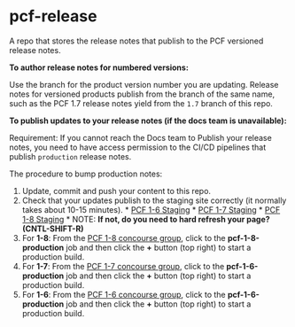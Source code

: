 pcf-release
===========

A repo that stores the release notes that publish to the PCF versioned release notes.

**To author release notes for numbered versions:**

Use the branch for the product version number you are updating. Release notes for versioned products publish from the branch of the same name, such as the PCF 1.7 release notes yield from the `1.7` branch of this repo.

**To publish updates to your release notes (if the docs team is unavailable):**

Requirement: If you cannot reach the Docs team to Publish your release notes, you need to have access permission to the CI/CD pipelines that publish `production` release notes. 

The procedure to bump production notes:
  1. Update, commit and push your content to this repo.
  2. Check that your updates publish to the staging site correctly (it normally takes about 10-15 minutes).
    * [PCF 1-6 Staging](http://docs-pcf-staging.cfapps.io/pivotalcf/1-6/pcf-release-notes/index.html)
    * [PCF 1-7 Staging](http://docs-pcf-staging.cfapps.io/pivotalcf/1-7/pcf-release-notes/index.html)
    * [PCF 1-8 Staging](http://docs-pcf-staging.cfapps.io/pivotalcf/1-8/pcf-release-notes/index.html)
    * NOTE: **If not, do you need to hard refresh your page? (CNTL-SHIFT-R)**
  3. For **1-8**: From the [PCF 1-8 concourse group](https://p-concourse.wings.cf-app.com/teams/system-team-docs-docs-1-88aa/pipelines/cf-current?groups=pcf-1-8), click to the **pcf-1-8-production** job and then click the **+** button (top right) to start a production build.
  4. For **1-7**: From the [PCF 1-7 concourse group](https://p-concourse.wings.cf-app.com/teams/system-team-docs-docs-1-88aa/pipelines/cf-previous-versions?groups=pcf-1-7), click to the **pcf-1-6-production** job and then click the **+** button (top right) to start a production build.  
  5. For **1-6**: From the [PCF 1-6 concourse group](https://p-concourse.wings.cf-app.com/teams/system-team-docs-docs-1-88aa/pipelines/cf-previous-versions?groups=pcf-1-6), click to the **pcf-1-6-production** job and then click the **+** button (top right) to start a production build.

